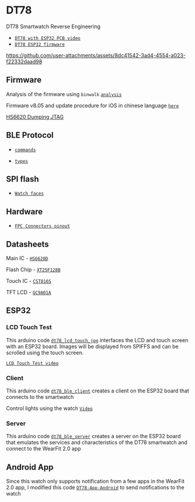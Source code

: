 # DT78 
DT78 Smartwatch Reverse Engineering

+ [`DT78 with ESP32 PCB video`](https://youtu.be/O0CNbZo6Kx4)
+ [`DT78 ESP32 firmware`](https://github.com/fbiego/dt78-esp32-firmware)

https://github.com/user-attachments/assets/8dc41542-3ad4-4554-a023-f22332daad98


## Firmware

Analysis of the firmware using `binwalk` [`analysis`](https://github.com/fbiego/dt78/blob/master/firmware/analysis.md)

Firmware v8.05 and update procedure for iOS in chinese language [`here`](https://github.com/fbiego/dt78/tree/master/firmware/ios_ota_chinese)

[HS6620 Dumping JTAG](https://github.com/rbaron/HS6620D-smartwatch-reveng)

## BLE Protocol

- [`commands`](https://github.com/fbiego/dt78/blob/master/DT78_COMMANDS.md)

- [`types`](https://github.com/fbiego/dt78/blob/master/CMD_TYPES.md)

<!-- More info at this [`blog`](http://www.biego.tech/dt78) -->

## SPI flash

- [`Watch faces`](https://github.com/fbiego/dt78/blob/master/firmware/watchface.md)

## Hardware

- [`FPC Connectors pinout`](https://github.com/fbiego/dt78/blob/master/HARDWARE.md)


## Datasheets
Main IC - [`HS6620D`](https://github.com/fbiego/dt78/blob/master/datasheets/HS6620D_data_sheet_V3.0.pdf)

Flash Chip - [`XT25F128B`](https://github.com/fbiego/dt78/blob/master/datasheets/XTX-XT25F128BSSIGT.pdf)

Touch IC - [`CST816S`](https://github.com/fbiego/dt78/blob/master/datasheets/CST816S.pdf)

TFT LCD - [`GC9A01A`](https://github.com/fbiego/dt78/blob/master/datasheets/GC9A01A.pdf)

## ESP32

### LCD Touch Test

This arduino code [`dt78_lcd_touch_jpg`](https://github.com/fbiego/dt78/blob/master/dt78_lcd_touch_jpg/dt78_lcd_touch_jpg.ino) interfaces the LCD and touch screen with an ESP32 board. Images will be displayed from SPIFFS and can be scrolled using the touch screen.

[`LCD Touch Test video`](https://youtu.be/1j1_iY0G4Cs)

### Client

This arduino code [`dt78_ble_client`](https://github.com/fbiego/dt78/blob/master/dt78_ble_client/dt78_ble_client.ino) creates a client on the ESP32 board that connects to the smartwatch

Control lights using the watch [`Video`](https://youtu.be/IGo9HJPbSt0)

### Server

This arduino code [`dt78_ble_server`](https://github.com/fbiego/dt78/blob/master/dt78_ble_server/dt78_ble_server.ino) creates a server on the ESP32 board that emulates the services and characteristics of the DT78 smartwatch and connect to the WearFit 2.0 app

## Android App

Since this watch only supports notification from a few apps in the WearFit 2.0 app, I modified this code [`DT78-App-Android`](https://github.com/fbiego/DT78-App-Android) to send notifications to the watch

